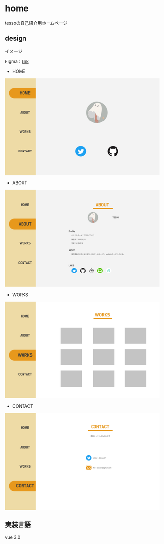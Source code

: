 # home
tessoの自己紹介用ホームページ

## design

イメージ

Figma：[link](https://www.figma.com/file/KIjtjTL5GXFYjt8HNabpp9/Mypage-v1?node-id=5%3A29)

- HOME

![HOME](design/HOME.png)

- ABOUT

![ABOUT](design/ABOUT.png)

- WORKS

![WORKS](design/WORKS.png)

- CONTACT

![CONTACT](design/CONTACT.png)

## 実装言語

vue 3.0

